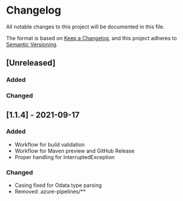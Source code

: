 # Changelog

All notable changes to this project will be documented in this file.

The format is based on [Keep a Changelog](https://keepachangelog.com/en/1.0.0/),
and this project adheres to [Semantic Versioning](https://semver.org/spec/v2.0.0.html).

## [Unreleased]

### Added
### Changed

## [1.1.4] - 2021-09-17 
### Added
- Workflow for build validation
- Workflow for Maven preview and GitHub Release
- Proper handling for InterruptedException
### Changed
- Casing fixed for Odata type parsing
- Removed .azure-pipelines/**
